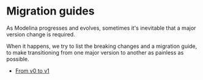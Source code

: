 # Migration guides

As Modelina progresses and evolves, sometimes it's inevitable that a major version change is required.

When it happens, we try to list the breaking changes and a migration guide, to make transitioning from one major version to another as painless as possible.

- [From v0 to v1](./version-0-to-1.md)